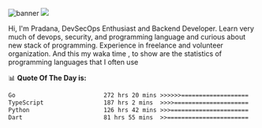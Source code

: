 ![banner](.github/banner-profile.jpeg)
<img src="https://user-images.githubusercontent.com/73097560/115834477-dbab4500-a447-11eb-908a-139a6edaec5c.gif"></p>

Hi, I'm Pradana, DevSecOps Enthusiast and Backend Developer. Learn very much of devops, security, and programming language and curious about new stack of programming. Experience in freelance and volunteer organization. And this my waka time , to show are the statistics of programming languages that I often use

📊 **Quote Of The Day is:**
<!--START_SECTION:waka-->

```txt
Go                         272 hrs 20 mins >>>>>>===================   24.63 %
TypeScript                 187 hrs 2 mins  >>>>=====================   16.92 %
Python                     126 hrs 42 mins >>>======================   11.46 %
Dart                       81 hrs 55 mins  >>=======================   07.41 %
```

<!--END_SECTION:waka-->
